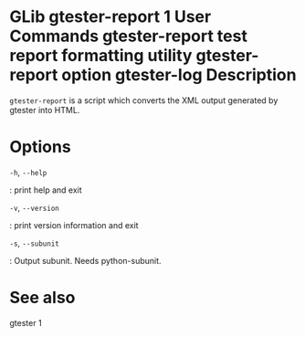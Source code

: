 GLib
gtester-report
1
User Commands
gtester-report
test report formatting utility
gtester-report
option
gtester-log
Description
===========

`gtester-report` is a script which converts the XML output generated by
gtester into HTML.

Options
=======

`-h`, `--help`

:   print help and exit

`-v`, `--version`

:   print version information and exit

`-s`, `--subunit`

:   Output subunit. Needs python-subunit.

See also
========

gtester 1
